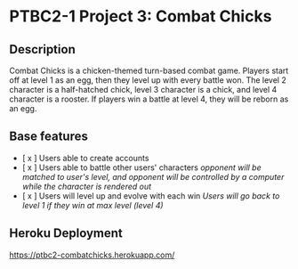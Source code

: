 # PTBC2-1 Project 3: Combat Chicks

## Description

Combat Chicks is a chicken-themed turn-based combat game. Players start off at level 1 as an egg, then they level up with every battle won. The level 2 character is a half-hatched chick, level 3 character is a chick, and level 4 character is a rooster. If players win a battle at level 4, they will be reborn as an egg.

## Base features

- [ x ] Users able to create accounts
- [ x ] Users able to battle other users' characters
  _opponent will be matched to user's level, and opponent will be controlled by a computer while the character is rendered out_
- [ x ] Users will level up and evolve with each win
  _Users will go back to level 1 if they win at max level (level 4)_

## Heroku Deployment
https://ptbc2-combatchicks.herokuapp.com/
